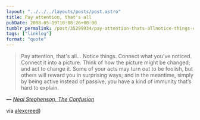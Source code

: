 ```yaml
---
layout: "../../../layouts/posts/post.astro"
title: Pay attention, that's all
pubDate: 2008-05-19T10:08:26+00:00
tumblr_permalink: /post/35299934/pay-attention-thats-allnotice-things-connect
tags: ["linklog"]
format: "quote"
---
```


> Pay attention, that's all… Notice things. Connect what you’ve noticed. Connect it into a picture. Think of how the picture might be changed; and act to change it. Some of your acts may turn out to be foolish, but others will reward you in surprising ways; and in the meantime, simply by being active instead of passive, you have a kind of immunity that’s hard to explain.

— <cite>[Neal Stephenson, _The Confusion_](https://www.goodreads.com/book/show/822.The_Confusion)</cite>

via <a href="https://alexcreed.tumblr.com/post/33889111">alexcreed</a>)
